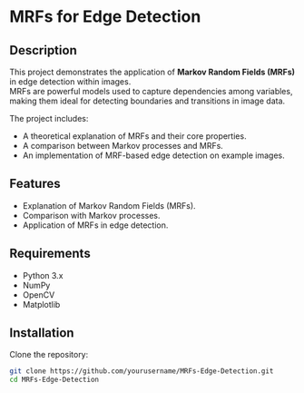 # MRFs for Edge Detection

## Description
This project demonstrates the application of **Markov Random Fields (MRFs)** in edge detection within images.  
MRFs are powerful models used to capture dependencies among variables, making them ideal for detecting boundaries and transitions in image data.  

The project includes:  
- A theoretical explanation of MRFs and their core properties.  
- A comparison between Markov processes and MRFs.  
- An implementation of MRF-based edge detection on example images.  

## Features
- Explanation of Markov Random Fields (MRFs).  
- Comparison with Markov processes.  
- Application of MRFs in edge detection.  

## Requirements
- Python 3.x  
- NumPy  
- OpenCV  
- Matplotlib  

## Installation
Clone the repository:  
```bash
git clone https://github.com/yourusername/MRFs-Edge-Detection.git
cd MRFs-Edge-Detection
